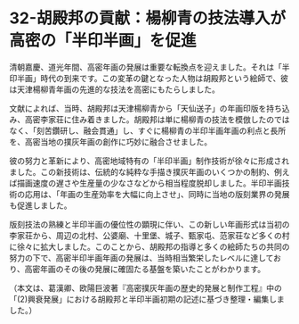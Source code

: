 # 32-胡殿邦の貢献：楊柳青の技法導入が高密の「半印半画」を促進

清朝嘉慶、道光年間、高密年画の発展は重要な転換点を迎えました。それは「半印半画」時代の到来です。この変革の鍵となった人物は胡殿邦という絵師で、彼は天津楊柳青年画の先進的な技法を高密にもたらしました。

文献によれば、当時、胡殿邦は天津楊柳青から「天仙送子」の年画印版を持ち込み、高密李家荘に住み着きました。胡殿邦は単に楊柳青の技法を模倣したのではなく、「刻苦鑽研し、融会貫通」し、すぐに楊柳青の半印半画年画の利点と長所を、高密当地の撲灰年画の創作に巧妙に融合させました。

彼の努力と革新により、高密地域特有の「半印半画」制作技術が徐々に形成されました。この新技術は、伝統的な純粋な手描き撲灰年画のいくつかの制約、例えば描画速度の遅さや生産量の少なさなどから相当程度脱却しました。半印半画技術の応用は、「年画の生産効率を大幅に向上させ」、同時に当地の版刻業界の発展も促進しました。

版刻技法の熟練と半印半画の優位性の顕現に伴い、この新しい年画形式は当初の李家荘から、周辺の北村、公婆廟、十里堡、城子、甄家屯、范家荘など多くの村に徐々に拡大しました。このことから、胡殿邦の指導と多くの絵師たちの共同の努力の下で、高密半印半画年画の発展は、当時相当繁栄したレベルに達しており、高密年画のその後の発展に確固たる基盤を築いたことがわかります。

（本文は、葛漢卿、欧陽巨波著『高密撲灰年画の歴史的発展と制作工程』中の「(2)興衰発展」における胡殿邦と半印半画初期の記述に基づき整理・編集しました。）

